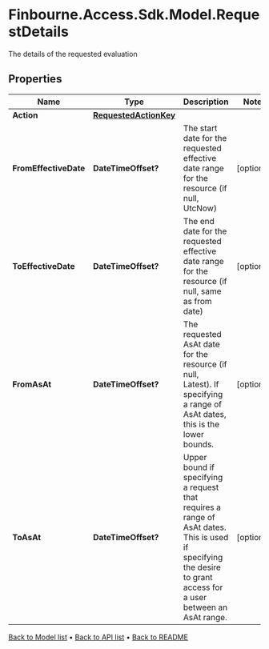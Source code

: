 # Finbourne.Access.Sdk.Model.RequestDetails
The details of the requested evaluation

## Properties

Name | Type | Description | Notes
------------ | ------------- | ------------- | -------------
**Action** | [**RequestedActionKey**](RequestedActionKey.md) |  | 
**FromEffectiveDate** | **DateTimeOffset?** | The start date for the requested effective date range for the resource (if null, UtcNow) | [optional] 
**ToEffectiveDate** | **DateTimeOffset?** | The end date for the requested effective date range for the resource (if null, same as from date) | [optional] 
**FromAsAt** | **DateTimeOffset?** | The requested AsAt date for the resource (if null, Latest). If specifying a range of AsAt dates, this is the lower bounds. | [optional] 
**ToAsAt** | **DateTimeOffset?** | Upper bound if specifying a request that requires a range of AsAt dates. This is used if specifying the desire to grant access for a user between an AsAt range. | [optional] 

[Back to Model list](../README.md#documentation-for-models) &#8226; [Back to API list](../README.md#documentation-for-api-endpoints) &#8226; [Back to README](../README.md)


